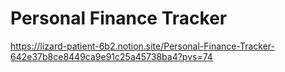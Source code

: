 # Personal Finance Tracker
 https://lizard-patient-6b2.notion.site/Personal-Finance-Tracker-642e37b8ce8449ca9e91c25a45738ba4?pvs=74
